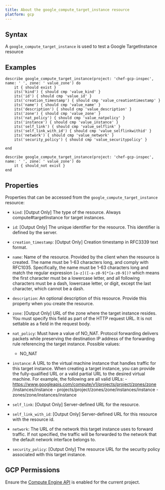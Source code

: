```yaml
---
title: About the google_compute_target_instance resource
platform: gcp
---
```


## Syntax
A `google_compute_target_instance` is used to test a Google TargetInstance resource

## Examples
```
describe google_compute_target_instance(project: 'chef-gcp-inspec', name: ' ', zone: ' value_zone') do
	it { should exist }
	its('kind') { should cmp 'value_kind' }
	its('id') { should cmp 'value_id' }
	its('creation_timestamp') { should cmp 'value_creationtimestamp' }
	its('name') { should cmp 'value_name' }
	its('description') { should cmp 'value_description' }
	its('zone') { should cmp 'value_zone' }
	its('nat_policy') { should cmp 'value_natpolicy' }
	its('instance') { should cmp 'value_instance' }
	its('self_link') { should cmp 'value_selflink' }
	its('self_link_with_id') { should cmp 'value_selflinkwithid' }
	its('network') { should cmp 'value_network' }
	its('security_policy') { should cmp 'value_securitypolicy' }

end

describe google_compute_target_instance(project: 'chef-gcp-inspec', name: ' ', zone: ' value_zone') do
	it { should_not exist }
end
```

## Properties
Properties that can be accessed from the `google_compute_target_instance` resource:


  * `kind`: [Output Only] The type of the resource. Always compute#targetInstance for target instances.

  * `id`: [Output Only] The unique identifier for the resource. This identifier is defined by the server.

  * `creation_timestamp`: [Output Only] Creation timestamp in RFC3339 text format.

  * `name`: Name of the resource. Provided by the client when the resource is created. The name must be 1-63 characters long, and comply with RFC1035. Specifically, the name must be 1-63 characters long and match the regular expression `[a-z]([-a-z0-9]*[a-z0-9])?` which means the first character must be a lowercase letter, and all following characters must be a dash, lowercase letter, or digit, except the last character, which cannot be a dash.

  * `description`: An optional description of this resource. Provide this property when you create the resource.

  * `zone`: [Output Only] URL of the zone where the target instance resides. You must specify this field as part of the HTTP request URL. It is not settable as a field in the request body.

  * `nat_policy`: Must have a value of NO_NAT. Protocol forwarding delivers packets while preserving the destination IP address of the forwarding rule referencing the target instance.
  Possible values:
    * NO_NAT

  * `instance`: A URL to the virtual machine instance that handles traffic for this target instance. When creating a target instance, you can provide the fully-qualified URL or a valid partial URL to the desired virtual machine. For example, the following are all valid URLs: - https://www.googleapis.com/compute/v1/projects/project/zones/zone /instances/instance - projects/project/zones/zone/instances/instance - zones/zone/instances/instance

  * `self_link`: [Output Only] Server-defined URL for the resource.

  * `self_link_with_id`: [Output Only] Server-defined URL for this resource with the resource id.

  * `network`: The URL of the network this target instance uses to forward traffic. If not specified, the traffic will be forwarded to the network that the default network interface belongs to.

  * `security_policy`: [Output Only] The resource URL for the security policy associated with this target instance.


## GCP Permissions

Ensure the [Compute Engine API](https://console.cloud.google.com/apis/library/compute.googleapis.com/) is enabled for the current project.
